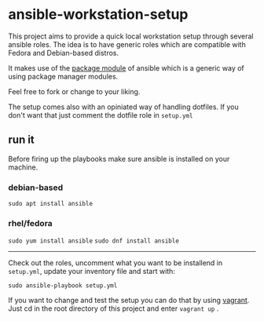 # ansible-workstation-setup

This project aims to provide a quick local workstation setup through several ansible roles.
The idea is to have generic roles which are compatible with Fedora and Debian-based distros.

It makes use of the [package module](https://docs.ansible.com/ansible/latest/modules/package_module.html) of ansible which is a generic way of using package manager modules.

Feel free to fork or change to your liking.

The setup comes also with an opiniated way of handling dotfiles.
If you don't want that just comment the dotfile role in `setup.yml`

## run it

Before firing up the playbooks make sure ansible is installed on your machine.

### debian-based

`sudo apt install ansible`

### rhel/fedora

`sudo yum install ansible`
`sudo dnf install ansible`

---

Check out the roles, uncomment what you want to be installend in `setup.yml`, update your inventory file and start with:

`sudo ansible-playbook setup.yml`

If you want to change and test the setup you can do that by using [vagrant](https://www.vagrantup.com/downloads.html).
Just cd in the root directory of this project and enter `vagrant up` .
